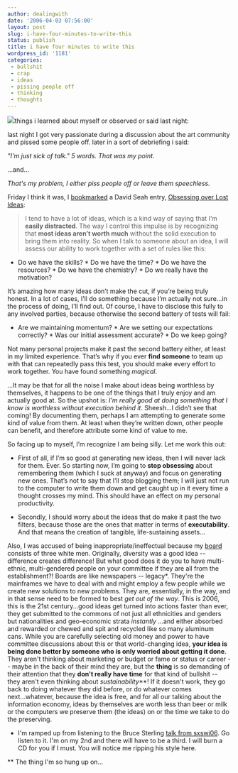 ```yaml
---
author: dealingwith
date: '2006-04-03 07:56:00'
layout: post
slug: i-have-four-minutes-to-write-this
status: publish
title: i have four minutes to write this
wordpress_id: '1181'
categories:
 - bullshit
 - crap
 - ideas
 - pissing people off
 - thinking
 - thoughts
---
```


![][1]things i learned about myself or observed or said last night:

last night I got very passionate during a discussion about the art community
and pissed some people off. later in a sort of debriefing i said:

_"I'm just sick of talk." 5 words. That was my point._

...and...

_That's my problem, I either piss people off or leave them speechless._

Friday I think it was, I [bookmarked][2] a David Seah entry, [Obsessing over
Lost Ideas][3]:

> I tend to have a lot of ideas, which is a kind way of saying that I’m
**easily distracted**. The way I control this impulse is by recognizing that
**most ideas aren’t worth much** without the solid execution to bring them
into reality. So when I talk to someone about an idea, I will assess our
ability to work together with a set of rules like this:

* Do we have the skills? * Do we have the time? * Do we have the resources? *
Do we have the chemistry? * Do we really have the motivation?

It’s amazing how many ideas don’t make the cut, if you’re being truly honest.
In a lot of cases, I’ll do something because I’m actually not sure…in the
process of doing, I’ll find out. Of course, I have to disclose this fully to
any involved parties, because otherwise the second battery of tests will fail:

* Are we maintaining momentum? * Are we setting our expectations correctly? *
Was our initial assessment accurate? * Do we keep going?

Not many personal projects make it past the second battery either, at least in
my limited experience. That’s why if you ever **find someone** to team up with
that can repeatedly pass this test, you should make every effort to work
together. You have found something _magical_.

...It may be that for all the noise I make about ideas being worthless by
themselves, it happens to be one of the things that I truly enjoy and am
actually good at. So the upshot is: _I’m really good at doing something that I
know is worthless without execution behind it_. Sheesh...I didn’t see that
coming! By documenting them, perhaps I am attempting to generate some kind of
value from them. At least when they’re written down, other people can benefit,
and therefore attribute some kind of value to me.

So facing up to myself, I’m recognize I am being silly. Let me work this out:

* First of all, if I’m so good at generating new ideas, then I will never lack
for them. Ever. So starting now, I’m going to **stop obsessing** about
remembering them (which I suck at anyway) and focus on generating new ones.
That’s not to say that I’ll stop blogging them; I will just not run to the
computer to write them down and get caught up in it every time a thought
crosses my mind. This should have an effect on my personal productivity.

* Secondly, I should worry about the ideas that do make it past the two
filters, because those are the ones that matter in terms of **executability**.
And that means the creation of tangible, life-sustaining assets...

Also, I was accused of being inappropriate/ineffectual because my [board][4]
consists of three white men. Originally, diversity was a good idea --
difference creates difference! But what good does it do you to have multi-
ethnic, multi-gendered people on your committee if they are all from the
establishment?! Boards are like newspapers -- legacy*. They're the mainframes
we have to deal with and might employ a few people while we create new
solutions to new problems. They are, essentially, in the way, and in that
sense need to be formed to best _get out of the way_. This is 2006, this is
the 21st century...good ideas get turned into actions faster than ever, they
get submitted to the commons of not just all ethnicities and genders but
nationalities and geo-economic strata _instantly_ ...and either absorbed and
rewarded or chewed and spit and recycled like so many aluminum cans. While you
are carefully selecting old money and power to have committee discussions
about this or that world-changing idea, **your idea is being done better by
someone who is only worried about getting it done**. They aren't thinking
about marketing or budget or fame or status or career -- maybe in the back of
their mind they are, but the **thing** is so demanding of their attention that
they **don't really have time** for that kind of bullshit -- they aren't even
thinking about _sustainability_**! If it doesn't work, they go back to doing
whatever they did before, or do whatever comes next...whatever, because the
idea is free, and for all our talking about the information economy, ideas by
themselves are worth less than beer or milk or the computers we preserve them
(the ideas) on or the time we take to do the preserving.

* I'm ramped up from listening to the Bruce Sterling [talk from sxswi06][5].
Go listen to it. I'm on my 2nd and there will have to be a third. I will burn
a CD for you if I must. You will notice me ripping his style here.

** The thing I'm so hung up on...

   [1]:
http://iaspiretonothing.com/daniel/blog/files/2006/04/we%20had%20a%20plan.jpg

   [2]: http://del.icio.us/dealingwith

   [3]: http://davidseah.com/archives/2006/03/30/obsessing-over-lost-ideas/

   [4]: http://integrationresearch.org

   [5]: http://2006.sxsw.com/coverage/podcasts/

